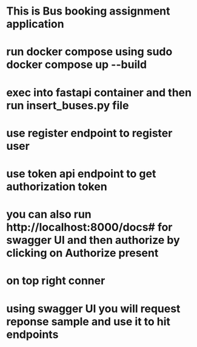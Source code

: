 # This is Bus booking assignment application

# run docker compose using sudo docker compose up --build

# exec into fastapi container and then run insert_buses.py file

# use register endpoint to register user

# use token api endpoint to get authorization token

# you can also run http://localhost:8000/docs#  for swagger UI and then authorize by clicking on  Authorize present
# on top right conner

# using swagger UI you will request reponse sample and use it to hit endpoints

